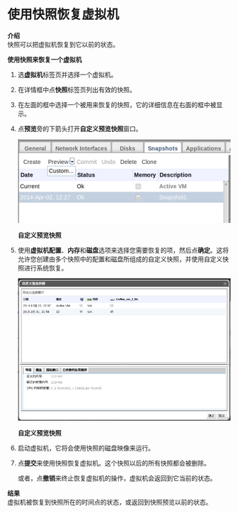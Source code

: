 # 使用快照恢复虚拟机

**介绍**<br/>
快照可以把虚拟机恢复到它以前的状态。


**使用快照来恢复一个虚拟机**

1. 选**虚拟机**标签页并选择一个虚拟机。
2. 在详情框中点**快照**标签页列出有效的快照。
3. 在左面的框中选择一个被用来恢复的快照，它的详细信息在右面的框中被显示。
4. 点**预览**旁的下箭头打开**自定义预览快照**窗口。

   ![](../images/vm_custom_snapshot_tab.png)

   **自定义预览快照**

5. 使用**虚拟机配置**、**内存**和**磁盘**选项来选择您需要恢复的项，然后点**确定**。这将允许您创建由多个快照中的配置和磁盘所组成的自定义快照，并使用自定义快照进行系统恢复。

   ![](../images/vm_custom_snapshot_window.png)

   **自定义预览快照**

6. 启动虚拟机，它将会使用快照的磁盘映像来运行。
7. 点**提交**来使用快照恢复虚拟机。这个快照以后的所有快照都会被删除。

   或者，点**撤销**来终止恢复虚拟机的操作，虚拟机会返回到它当前的状态。


**结果**<br/>
虚拟机被恢复到快照所在的时间点的状态，或返回到快照预览以前的状态。
